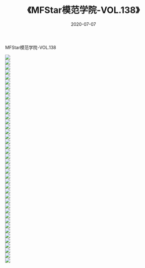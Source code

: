 ﻿---
layout: post
title:  《MFStar模范学院-VOL.138》
date:   2020-07-07
img: http://img.660000.xyz/Sharelink/网络美图/2020/MFStar模范学院-VOL.138/000.jpg
categories: [美女, 清纯, 唯美]
---

MFStar模范学院-VOL.138

  ![](http://img.660000.xyz/Sharelink/网络美图/2020/MFStar模范学院-VOL.138/001.jpg) <br> ![](http://img.660000.xyz/Sharelink/网络美图/2020/MFStar模范学院-VOL.138/002.jpg) <br> ![](http://img.660000.xyz/Sharelink/网络美图/2020/MFStar模范学院-VOL.138/003.jpg) <br> ![](http://img.660000.xyz/Sharelink/网络美图/2020/MFStar模范学院-VOL.138/004.jpg) <br> ![](http://img.660000.xyz/Sharelink/网络美图/2020/MFStar模范学院-VOL.138/005.jpg) <br> ![](http://img.660000.xyz/Sharelink/网络美图/2020/MFStar模范学院-VOL.138/006.jpg) <br> ![](http://img.660000.xyz/Sharelink/网络美图/2020/MFStar模范学院-VOL.138/007.jpg) <br> ![](http://img.660000.xyz/Sharelink/网络美图/2020/MFStar模范学院-VOL.138/008.jpg) <br> ![](http://img.660000.xyz/Sharelink/网络美图/2020/MFStar模范学院-VOL.138/009.jpg) <br> ![](http://img.660000.xyz/Sharelink/网络美图/2020/MFStar模范学院-VOL.138/010.jpg) <br> ![](http://img.660000.xyz/Sharelink/网络美图/2020/MFStar模范学院-VOL.138/011.jpg) <br> ![](http://img.660000.xyz/Sharelink/网络美图/2020/MFStar模范学院-VOL.138/012.jpg) <br> ![](http://img.660000.xyz/Sharelink/网络美图/2020/MFStar模范学院-VOL.138/013.jpg) <br> ![](http://img.660000.xyz/Sharelink/网络美图/2020/MFStar模范学院-VOL.138/014.jpg) <br> ![](http://img.660000.xyz/Sharelink/网络美图/2020/MFStar模范学院-VOL.138/015.jpg) <br> ![](http://img.660000.xyz/Sharelink/网络美图/2020/MFStar模范学院-VOL.138/016.jpg) <br> ![](http://img.660000.xyz/Sharelink/网络美图/2020/MFStar模范学院-VOL.138/017.jpg) <br> ![](http://img.660000.xyz/Sharelink/网络美图/2020/MFStar模范学院-VOL.138/018.jpg) <br> ![](http://img.660000.xyz/Sharelink/网络美图/2020/MFStar模范学院-VOL.138/019.jpg) <br> ![](http://img.660000.xyz/Sharelink/网络美图/2020/MFStar模范学院-VOL.138/020.jpg) <br> ![](http://img.660000.xyz/Sharelink/网络美图/2020/MFStar模范学院-VOL.138/021.jpg) <br> ![](http://img.660000.xyz/Sharelink/网络美图/2020/MFStar模范学院-VOL.138/022.jpg) <br> ![](http://img.660000.xyz/Sharelink/网络美图/2020/MFStar模范学院-VOL.138/023.jpg) <br> ![](http://img.660000.xyz/Sharelink/网络美图/2020/MFStar模范学院-VOL.138/024.jpg) <br> ![](http://img.660000.xyz/Sharelink/网络美图/2020/MFStar模范学院-VOL.138/025.jpg) <br> ![](http://img.660000.xyz/Sharelink/网络美图/2020/MFStar模范学院-VOL.138/026.jpg) <br> ![](http://img.660000.xyz/Sharelink/网络美图/2020/MFStar模范学院-VOL.138/027.jpg) <br> ![](http://img.660000.xyz/Sharelink/网络美图/2020/MFStar模范学院-VOL.138/028.jpg) <br> ![](http://img.660000.xyz/Sharelink/网络美图/2020/MFStar模范学院-VOL.138/029.jpg) <br> ![](http://img.660000.xyz/Sharelink/网络美图/2020/MFStar模范学院-VOL.138/030.jpg) <br> ![](http://img.660000.xyz/Sharelink/网络美图/2020/MFStar模范学院-VOL.138/031.jpg) <br> ![](http://img.660000.xyz/Sharelink/网络美图/2020/MFStar模范学院-VOL.138/032.jpg) <br> ![](http://img.660000.xyz/Sharelink/网络美图/2020/MFStar模范学院-VOL.138/033.jpg) <br> ![](http://img.660000.xyz/Sharelink/网络美图/2020/MFStar模范学院-VOL.138/034.jpg) <br> ![](http://img.660000.xyz/Sharelink/网络美图/2020/MFStar模范学院-VOL.138/035.jpg) <br> ![](http://img.660000.xyz/Sharelink/网络美图/2020/MFStar模范学院-VOL.138/036.jpg) <br> ![](http://img.660000.xyz/Sharelink/网络美图/2020/MFStar模范学院-VOL.138/037.jpg) <br> ![](http://img.660000.xyz/Sharelink/网络美图/2020/MFStar模范学院-VOL.138/038.jpg) <br> ![](http://img.660000.xyz/Sharelink/网络美图/2020/MFStar模范学院-VOL.138/039.jpg) <br> ![](http://img.660000.xyz/Sharelink/网络美图/2020/MFStar模范学院-VOL.138/040.jpg) <br> ![](http://img.660000.xyz/Sharelink/网络美图/2020/MFStar模范学院-VOL.138/041.jpg) <br> ![](http://img.660000.xyz/Sharelink/网络美图/2020/MFStar模范学院-VOL.138/042.jpg) <br>